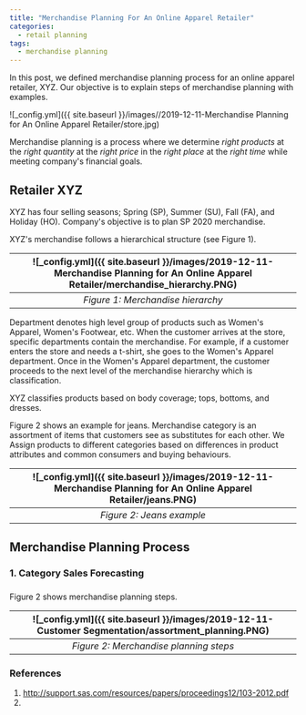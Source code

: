 ```yaml
---
title: "Merchandise Planning For An Online Apparel Retailer"
categories:
  - retail planning
tags:
  - merchandise planning
--- 
```


In this post, we defined merchandise planning process for an online apparel retailer, XYZ. 
Our objective is to explain steps of merchandise planning with examples.

![_config.yml]({{ site.baseurl }}/images//2019-12-11-Merchandise Planning for An Online Apparel Retailer/store.jpg)

Merchandise planning is a process where we determine *right products*
at the *right quantity* at the *right price* in the *right place* 
at the *right time* while meeting company's financial goals. 

## Retailer XYZ

XYZ has four selling seasons; 
Spring (SP), Summer (SU), Fall (FA), and Holiday (HO). Company's objective is to plan 
SP 2020 merchandise.

XYZ's merchandise follows a hierarchical structure (see Figure 1). 

| ![_config.yml]({{ site.baseurl }}/images/2019-12-11-Merchandise Planning for An Online Apparel Retailer/merchandise_hierarchy.PNG) |
|:--:|
| *Figure 1: Merchandise hierarchy* |

Department denotes high level group of products 
such as Women's Apparel, Women's Footwear, etc. 
When the customer arrives at the store, specific departments contain the merchandise. 
For example, if a customer enters the store and needs a t-shirt, 
she goes to the Women's Apparel department. 
Once in the Women's Apparel department, 
the customer proceeds to the next level of the merchandise hierarchy which is classification. 

XYZ classifies products based on body coverage; tops, bottoms, and dresses. 

Figure 2 shows an example for jeans. Merchandise category
is an assortment of items that customers see as substitutes for each other. 
We Assign products to different categories based on differences in product attributes
and common consumers and buying behaviours.

| ![_config.yml]({{ site.baseurl }}/images/2019-12-11-Merchandise Planning for An Online Apparel Retailer/jeans.PNG) |
|:--:|
| *Figure 2: Jeans example* |





## Merchandise Planning Process

### 1. Category Sales Forecasting

### 


Figure 2 shows merchandise planning steps.

| ![_config.yml]({{ site.baseurl }}/images/2019-12-11-Customer Segmentation/assortment_planning.PNG) |
|:--:|
| *Figure 2: Merchandise planning steps* |





### References
1. http://support.sas.com/resources/papers/proceedings12/103-2012.pdf
2. 
